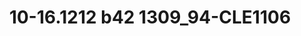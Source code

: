 ---
title: 10-16.1212 b42 1309_94-CLE1106
image: 10-16.1212 b42 1309_94-CLE1106.jpg
brand: thumbs
layout: vestito
---